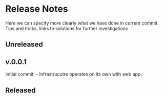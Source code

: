 # Release Notes

Here we can specify more clearly what we have done in current commit. Tips and tricks, links to solutions for further investigations

## Unreleased

## v.0.0.1

Initial commit:
    - Infrastrucutre operates on its own with web app.

## Released